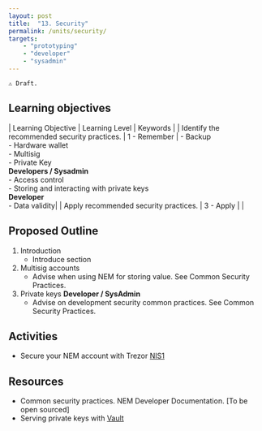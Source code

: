 ```yaml
---
layout: post
title:  "13. Security"
permalink: /units/security/
targets: 
    - "prototyping"
    - "developer"
    - "sysadmin"
---
```


    ⚠️️ Draft.

## Learning objectives 

| Learning Objective | Learning Level | Keywords |
| Identify the recommended security practices. | 1 - Remember | - Backup <br> - Hardware wallet <br> - Multisig <br> - Private Key <br>**Developers / Sysadmin**<br> - Access control<br> - Storing and interacting with private keys<br> **Developer**<br> - Data validity|
| Apply recommended security practices. | 3 - Apply | |

## Proposed Outline

1. Introduction
    * Introduce section
2. Multisig accounts
    * Advise when using NEM for storing value. See Common Security Practices.
3. Private keys
    **Developer / SysAdmin** 
    * Advise on development security common practices. See Common Security Practices.

## Activities

* Secure your NEM account with Trezor [NIS1](https://www.youtube.com/watch?v=HB5qBAqjxqg)

## Resources

* Common security practices. NEM Developer Documentation. [To be open sourced] 
* Serving private keys with [Vault](https://www.vaultproject.io/)